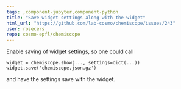 ```yaml
---
tags: ,component-jupyter,component-python
title: "Save widget settings along with the widget"
html_url: "https://github.com/lab-cosmo/chemiscope/issues/243"
user: rosecers
repo: cosmo-epfl/chemiscope
---
```


Enable saving of widget settings, so one could call 

```
widget = chemiscope.show(..., settings=dict(...))
widget.save('chemiscope.json.gz')
```
and have the settings save with the widget.